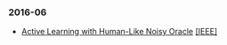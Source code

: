 
### 2016-06
* [Active Learning with Human-Like Noisy Oracle](https://github.com/ChenChengKuan/PaperNote/blob/master/notes/%20Active%20Learning%20with%20Human-Like%20Noisy%20Oracle.md) [[IEEE]](http://ieeexplore.ieee.org/xpls/abs_all.jsp?arnumber=5694041&tag=1)
